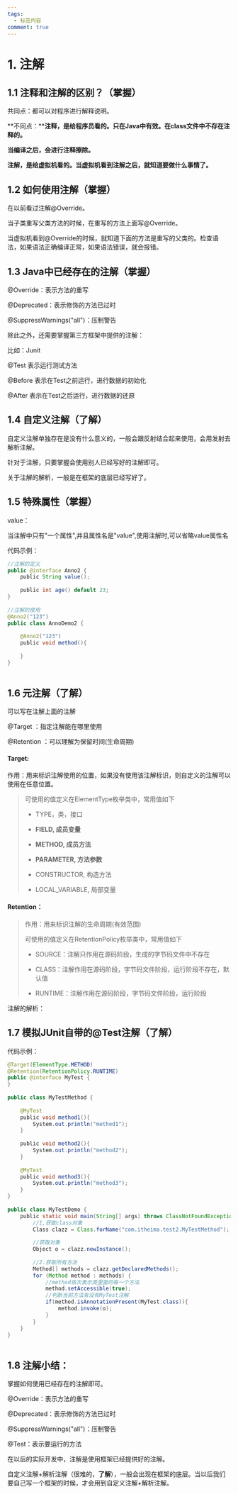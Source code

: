 ```yaml
---
tags:
  - 标签内容
comment: true
---
```

# 1. 注解

## 1.1 注释和注解的区别？（掌握）

共同点：都可以对程序进行解释说明。

**不同点：****注释，是给程序员看的。只在Java中有效。在class文件中不存在注释的。**

**当编译之后，会进行注释擦除。**

**注解，是给虚拟机看的。当虚拟机看到注解之后，就知道要做什么事情了。**

## 1.2 如何使用注解（掌握）

在以前看过注解@Override。

当子类重写父类方法的时候，在重写的方法上面写@Override。

当虚拟机看到@Override的时候，就知道下面的方法是重写的父类的。检查语法，如果语法正确编译正常，如果语法错误，就会报错。

## 1.3 Java中已经存在的注解（掌握）

@Override：表示方法的重写

@Deprecated：表示修饰的方法已过时

@SuppressWarnings("all")：压制警告

除此之外，还需要掌握第三方框架中提供的注解：

比如：Junit

@Test 表示运行测试方法

@Before 表示在Test之前运行，进行数据的初始化

@After 表示在Test之后运行，进行数据的还原

## 1.4 自定义注解（了解）

自定义注解单独存在是没有什么意义的，一般会跟反射结合起来使用，会用发射去解析注解。

针对于注解，只要掌握会使用别人已经写好的注解即可。

关于注解的解析，一般是在框架的底层已经写好了。

## 1.5 特殊属性（掌握）

value：

当注解中只有"一个属性",并且属性名是"value",使用注解时,可以省略value属性名

代码示例：

```java
//注解的定义
public @interface Anno2 {
    public String value();
​
    public int age() default 23;
}
​
//注解的使用
@Anno2("123")
public class AnnoDemo2 {
​
    @Anno2("123")
    public void method(){
​
    }
}
```

![](data:image/gif;base64,R0lGODlhAQABAPABAP///wAAACH5BAEKAAAALAAAAAABAAEAAAICRAEAOw== "点击并拖拽以移动")

## 1.6 元注解（了解）

可以写在注解上面的注解

@Target ：指定注解能在哪里使用

@Retention ：可以理解为保留时间(生命周期)

#### Target:

作用：用来标识注解使用的位置，如果没有使用该注解标识，则自定义的注解可以使用在任意位置。

> 可使用的值定义在ElementType枚举类中，常用值如下
> 
> - TYPE，类，接口
>     
> - **FIELD, 成员变量**
>     
> - **METHOD, 成员方法**
>     
> - **PARAMETER, 方法参数**
>     
> - CONSTRUCTOR, 构造方法
>     
> - LOCAL_VARIABLE, 局部变量
>     

#### Retention：

> 作用：用来标识注解的生命周期(有效范围)
> 
> 可使用的值定义在RetentionPolicy枚举类中，常用值如下
> 
> - SOURCE：注解只作用在源码阶段，生成的字节码文件中不存在
>     
> - CLASS：注解作用在源码阶段，字节码文件阶段，运行阶段不存在，默认值
>     
> - RUNTIME：注解作用在源码阶段，字节码文件阶段，运行阶段
>     

注解的解析：

## 1.7 模拟JUnit自带的@Test注解（了解）

代码示例：

```java
@Target(ElementType.METHOD)
@Retention(RetentionPolicy.RUNTIME)
public @interface MyTest {
}
​
public class MyTestMethod {
​
    @MyTest
    public void method1(){
        System.out.println("method1");
    }
​
    public void method2(){
        System.out.println("method2");
    }
​
    @MyTest
    public void method3(){
        System.out.println("method3");
    }
}
​
public class MyTestDemo {
    public static void main(String[] args) throws ClassNotFoundException, IllegalAccessException, InstantiationException, InvocationTargetException {
        //1,获取class对象
        Class clazz = Class.forName("com.itheima.test2.MyTestMethod");
​
        //获取对象
        Object o = clazz.newInstance();
​
        //2.获取所有方法
        Method[] methods = clazz.getDeclaredMethods();
        for (Method method : methods) {
            //method依次表示类里面的每一个方法
            method.setAccessible(true);
            //判断当前方法有没有MyTest注解
            if(method.isAnnotationPresent(MyTest.class)){
                method.invoke(o);
            }
        }
    }
}
```

![](data:image/gif;base64,R0lGODlhAQABAPABAP///wAAACH5BAEKAAAALAAAAAABAAEAAAICRAEAOw== "点击并拖拽以移动")

## 1.8 注解小结：

掌握如何使用已经存在的注解即可。

@Override：表示方法的重写

@Deprecated：表示修饰的方法已过时

@SuppressWarnings("all")：压制警告

@Test：表示要运行的方法

在以后的实际开发中，注解是使用框架已经提供好的注解。

自定义注解+解析注解（很难的，**了解**），一般会出现在框架的底层。当以后我们要自己写一个框架的时候，才会用到自定义注解+解析注解。

​